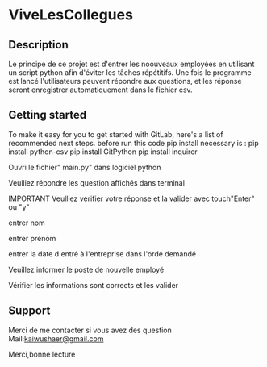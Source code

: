 # ViveLesCollegues

## Description
Le principe de ce projet est d'entrer les noouveaux employées en utilisant un script python afin d'éviter les tâches répétitifs.
Une fois le programme est lancé l'utilisateurs peuvent répondre aux questions, et les réponse seront enregistrer automatiquement dans le fichier csv.



## Getting started

To make it easy for you to get started with GitLab, here's a list of recommended next steps.
before run this code pip install necessary is :
    pip install python-csv
    pip install GitPython
    pip install inquirer

Ouvri le fichier" main.py" dans logiciel python 

Veulliez répondre les question affichés dans terminal

IMPORTANT Veulliez vérifier votre réponse et la valider avec touch"Enter" ou "y"

entrer nom

entrer prénom

entrer la date d'entré à l'entreprise dans l'orde demandé

Veuillez informer le poste de nouvelle employé

Vérifier les informations sont corrects et les valider 





## Support
Merci de me contacter si vous avez des question 
Mail:kaiwushaer@gmail.com

Merci,bonne lecture
